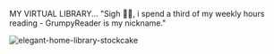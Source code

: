 MY VIRTUAL LIBRARY...
"Sigh 😮‍💨, i spend a third of my weekly hours reading - GrumpyReader is my nickname."


![elegant-home-library-stockcake](https://github.com/user-attachments/assets/f458fcd3-9739-42d7-bc26-9d9b6308505e)  

